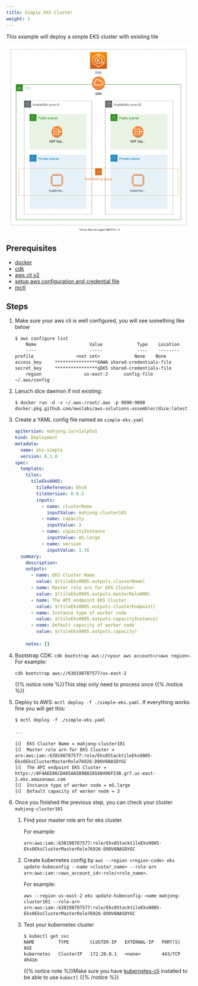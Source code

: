 ```yaml
---
title: Simple EKS Cluster
weight: 1
---
```


This example will deploy a simple EKS cluster with existing tile

![simple eks architecture](/simple-eks.svg)

## Prerequisites

- [docker](https://docs.docker.com/desktop/#download-and-install)
- [cdk](https://github.com/aws/aws-cdk)
- [aws cli v2](https://docs.aws.amazon.com/cli/latest/userguide/install-cliv2.html)
- [setup aws configuration and credential file](https://docs.aws.amazon.com/cli/latest/userguide/cli-configure-files.html)
- [mctl](https://github.com/awslabs/aws-solutions-assembler/releases)

## Steps

1. Make sure your aws cli is well configured, you will see something like below

    ```shell
    $ aws configure list
        Name                    Value             Type    Location
        ----                    -----             ----    --------
    profile                <not set>             None    None
    access_key     ****************XAWA shared-credentials-file
    secret_key     ****************qEK5 shared-credentials-file
        region                us-east-2      config-file    ~/.aws/config
    ```

2. Lanuch dice daemon if not existing:

    ```shell
    $ docker run -d -v ~/.aws:/root/.aws -p 9090:9090 docker.pkg.github.com/awslabs/aws-solutions-assembler/dice:latest
    ```

3. Create a YAML config file named as `simple-eks.yaml`

    ```yaml
    apiVersion: mahjong.io/v1alpha1
    kind: Deployment
    metadata:
      name: eks-simple
      version: 0.1.0
    spec:
      template:
        tiles:
          tileEks0005:
            tileReference: Eks0
            tileVersion: 0.0.5
            inputs:
              - name: clusterName
                inputValue: mahjong-cluster101
              - name: capacity
                inputValue: 3
              - name: capacityInstance
                inputValue: m5.large
              - name: version
                inputValue: 1.16
      summary:
        description:
        outputs:
          - name: EKS Cluster Name
            value: $(tileEks0005.outputs.clusterName)
          - name: Master role arn for EKS Cluster
            value: $(tileEks0005.outputs.masterRoleARN)
          - name: The API endpoint EKS Cluster
            value: $(tileEks0005.outputs.clusterEndpoint)
          - name: Instance type of worker node
            value: $(tileEks0005.outputs.capacityInstance)
          - name: Default capacity of worker node
            value: $(tileEks0005.outputs.capacity)

        notes: []
    ```

4. Bootstrap CDK: `cdk bootstrap aws://<your aws account>/<aws region>`. For example:

    ```
    cdk bootstrap aws://638198787577/us-east-2
    ```

    {{% notice note %}}This step only need to process once
    {{% /notice %}}

5. Deploy to AWS: `mctl deploy -f ./simple-eks.yaml`. If everything works fine you will get this:

    ```shell
    $ mctl deploy -f ./simple-eks.yaml

    ...

    [ℹ]  EKS Cluster Name = mahjong-cluster101
    [ℹ]  Master role arn for EKS Cluster = arn:aws:iam::638198787577:role/Eks0StacktileEks0005-Eks0EksClusterMasterRole76926-D9OV6NASDYGC
    [ℹ]  The API endpoint EKS Cluster = https://8F4AEE06CDA95AA5B9B82016B406F53B.gr7.us-east-2.eks.amazonaws.com
    [ℹ]  Instance type of worker node = m5.large
    [ℹ]  Default capacity of worker node = 3
    ```

6. Once you finished the previous step, you can check your cluster `mahjong-cluster101`
    1. Find your master role arn for eks cluster.

        For example:

        ```
        arn:aws:iam::638198787577:role/Eks0StacktileEks0005-Eks0EksClusterMasterRole76926-D9OV6NASDYGC
        ```

    2. Create kubernetes config by `aws --region <region-code> eks update-kubeconfig --name <cluster_name> --role-arn arn:aws:iam::<aws_account_id>:role/<role_name>`.

        For example:

        ```
        aws --region us-east-2 eks update-kubeconfig--name mahjong-cluster101 --role-arn arn:aws:iam::638198787577:role/Eks0StacktileEks0005-Eks0EksClusterMasterRole76926-D9OV6NASDYGC
        ```

    3. Test your kubernetes cluster

        ```shell
        $ kubectl get svc
        NAME         TYPE        CLUSTER-IP   EXTERNAL-IP   PORT(S)   AGE
        kubernetes   ClusterIP   172.20.0.1   <none>        443/TCP   4h41m
        ```

       {{% notice note %}}Make sure you have [kubernetes-cli](https://kubernetes.io//docs/tasks/tools/install-kubectl/) installed to be able to use `kubectl`
       {{% /notice %}}
